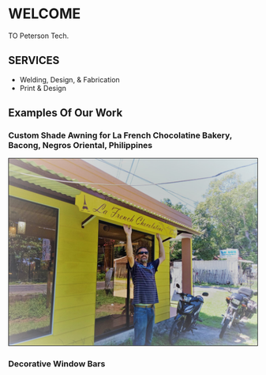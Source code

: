# WELCOME

TO Peterson Tech.



## SERVICES

- Welding, Design, & Fabrication
- Print & Design



## Examples Of Our Work



### Custom Shade Awning for La French Chocolatine Bakery, Bacong, Negros Oriental, Philippines

<kbd>
	<img src="images\2020-09-20-Custom-Awning-and-Sign-For-French-Chocolatine-Bakery-image-reduced.jpg" border="1">
</kbd>





### Decorative Window Bars



